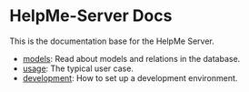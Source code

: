 # HelpMe-Server Docs

This is the documentation base for the HelpMe Server.

 - [models](models.md): Read about models and relations in the database.
 - [usage](usage.md): The typical user case.
 - [development](development.md): How to set up a development environment.
